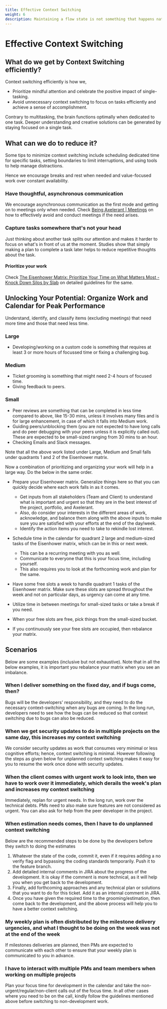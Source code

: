 ```yaml
---
title: Effective Context Switching
weight: 6
description: Maintaining a flow state is not something that happens naturally unless you guard it and take steps to make sure you spend as much as possible time in a flow state.
---
```


# Effective Context Switching

## What do we get by Context Switching efficiently?

Context switching efficiently is how we,

- Prioritize mindful attention and celebrate the positive impact of single-tasking.
- Avoid unnecessary context switching to focus on tasks efficiently and achieve a sense of accomplishment.

Contrary to multitasking, the brain functions optimally when dedicated to one task. Deeper understanding and creative solutions can be generated by staying focused on a single task.

## What can we do to reduce it?

Some tips to minimize context switching include scheduling dedicated time for specific tasks, setting boundaries to limit interruptions, and using tools to help manage distractions.

Hence we encourage breaks and rest when needed and value-focused work over constant availability.

### Have thoughtful, asynchronous communication

We encourage asynchronous communication as the first mode and getting on to meetings only when needed. Check [Being Axelerant | Meetings](https://axelerant.atlassian.net/wiki/spaces/OA/pages/1447493744/Being+Axelerant#Meetings) on how to effectively avoid and conduct meetings if the need arises.

### Capture tasks somewhere that's not your head

Just thinking about another task splits our attention and makes it harder to focus on what's in front of us at the moment. Studies show that simply making a plan to complete a task later helps to reduce repetitive thoughts about the task.

#### Prioritize your work

Check [The Eisenhower Matrix: Prioritize Your Time on What Matters Most - Knock Down Silos by Slab](https://slab.com/blog/eisenhower-matrix/) on detailed guidelines for the same.

## Unlocking Your Potential: Organize Work and Calendar for Peak Performance

Understand, identify, and classify items (excluding meetings) that need more time and those that need less time.

### Large

- Developing/working on a custom code is something that requires at least 3 or more hours of focussed time or fixing a challenging bug.

### Medium

- Ticket grooming is something that might need 2-4 hours of focused time.
- Giving feedback to peers.

### Small

- Peer reviews are something that can be completed in less time compared to above, like 15-30 mins, unless it involves many files and is for large enhancement, in case of which it falls into Medium work.
- Guiding peers/unblocking them (you are not expected to have long calls and do peer debugging with your peers unless it is explicitly called out). These are expected to be small-sized ranging from 30 mins to an hour.
- Checking Emails and Slack messages.

Note that all the above work listed under Large, Medium and Small falls under quadrants 1 and 2 of the Eisenhower matrix.

Now a combination of prioritizing and organizing your work will help in a large way. Do the below in the same order.

- Prepare your Eisenhower matrix. Generalize things here so that you can quickly decide where each work falls in as it comes.

  - Get inputs from all stakeholders (Team and Client) to understand what is important and urgent so that they are in the best interest of the project, portfolio, and Axelerant.
  - Also, do consider your interests in the different areas of work, acknowledge, and balance them along with the above inputs to make sure you are satisfied with your efforts at the end of the day/week.
  - Identify the action items you need to take to rekindle lost interest.

- Schedule time in the calendar for quadrant 2 large and medium-sized tasks of the Eisenhower matrix, which can be in this or next week.

  - This can be a recurring meeting with you as well.
  - Communicate to everyone that this is your focus time, including yourself.
  - This also requires you to look at the forthcoming work and plan for the same.

- Have some free slots a week to handle quadrant 1 tasks of the Eisenhower matrix. Make sure these slots are spread throughout the week and not on particular days, as urgency can come at any time.
- Utilize time in between meetings for small-sized tasks or take a break if you need.
- When your free slots are free, pick things from the small-sized bucket.
- If you continuously see your free slots are occupied, then rebalance your matrix.

## Scenarios

Below are some examples (inclusive but not exhaustive). Note that in all the below examples, it is important you rebalance your matrix when you see an imbalance.

### When I deliver something on the fixed day, and if bugs come, then?

Bugs will be the developers' responsibility, and they need to do the necessary context-switching when any bugs are coming. In the long run, developers need to see how the bugs can be reduced so that context switching due to bugs can also be reduced.

### When we get security updates to do in multiple projects on the same day, this increases my context switching

We consider security updates as work that consumes very minimal or less cognitive efforts; hence, context switching is minimal. However following the steps as given below for unplanned context switching makes it easy for you to resume the work once done with security updates.

### When the client comes with urgent work to look into, then we have to work over it immediately, which derails the week's plan and increases my context switching

Immediately, replan for urgent needs. In the long run, work over the technical debts. PMs need to also make sure features are not considered as urgent. You can also ask for help from the peer developer in the project.

### When estimation needs comes, then I have to do unplanned context switching

Below are the recommended steps to be done by the developers before they switch to doing the estimates

1. Whatever the state of the code, commit it, even if it requires adding a no verify flag and bypassing the coding standards temporarily. Push it to the feature branch.
2. Add detailed internal comments in JIRA about the progress of the development. It is okay if the comment is more technical, as it will help you when you get back to the development.
3. Finally, add forthcoming approaches and any technical plan or solutions that you want to do for this ticket. Add it as an internal comment in JIRA.
4. Once you have given the required time to the grooming/estimation, then come back to the development, and the above process will help you to have a better context switching.

### My weekly plan is often distributed by the milestone delivery urgencies, and what I thought to be doing on the week was not at the end of the week

If milestones deliveries are planned, then PMs are expected to communicate with each other to ensure that your weekly plan is communicated to you in advance.

### I have to interact with multiple PMs and team members when working on multiple projects

Plan your focus time for development in the calendar and take the non-urgent/regular/non-client calls out of the focus time. In all other cases where you need to be on the call, kindly follow the guidelines mentioned above before switching to non-development work.

